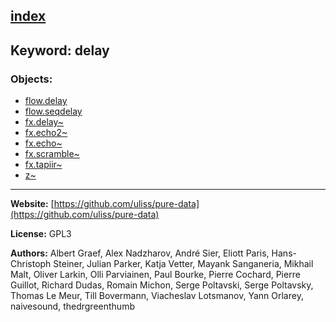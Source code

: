 [index](../index.html)
---

## Keyword: delay

### Objects:
* [flow.delay](../flow.delay.html)
* [flow.seqdelay](../flow.seqdelay.html)
* [fx.delay~](../fx.delay~.html)
* [fx.echo2~](../fx.echo2~.html)
* [fx.echo~](../fx.echo~.html)
* [fx.scramble~](../fx.scramble~.html)
* [fx.tapiir~](../fx.tapiir~.html)
* [z~](../z~.html)

---
**Website:** [https://github.com/uliss/pure-data](https://github.com/uliss/pure-data)

**License:** GPL3

**Authors:** Albert Graef, Alex Nadzharov, André Sier, Eliott Paris, Hans-Christoph Steiner, Julian Parker, Katja Vetter, Mayank Sanganeria, Mikhail Malt, Oliver Larkin, Olli Parviainen, Paul Bourke, Pierre Cochard, Pierre Guillot, Richard Dudas, Romain Michon, Serge Poltavski, Serge Poltavsky, Thomas Le Meur, Till Bovermann, Viacheslav Lotsmanov, Yann Orlarey, naivesound, thedrgreenthumb
